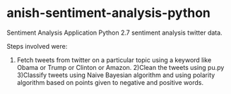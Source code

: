 # anish-sentiment-analysis-python
Sentiment Analysis Application Python 2.7 sentiment analysis twitter data.

Steps involved were:
1) Fetch tweets from twitter on a particular topic using a keyword like Obama or Trump or Clinton or Amazon.
2)Clean the tweets using pu.py
3)Classify tweets using Naive Bayesian algorithm and using polarity algorithm based on points given to negative and positive words.

